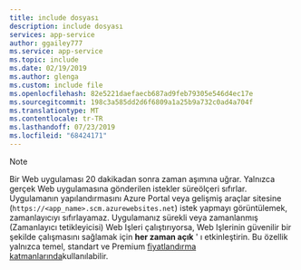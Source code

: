 ```yaml
---
title: include dosyası
description: include dosyası
services: app-service
author: ggailey777
ms.service: app-service
ms.topic: include
ms.date: 02/19/2019
ms.author: glenga
ms.custom: include file
ms.openlocfilehash: 82e5221daefaecb687ad9feb79305e546d4ec17e
ms.sourcegitcommit: 198c3a585dd2d6f6809a1a25b9a732c0ad4a704f
ms.translationtype: MT
ms.contentlocale: tr-TR
ms.lasthandoff: 07/23/2019
ms.locfileid: "68424171"
---
```

> [!NOTE]
> Bir Web uygulaması 20 dakikadan sonra zaman aşımına uğrar. Yalnızca gerçek Web uygulamasına gönderilen istekler süreölçeri sıfırlar. Uygulamanın yapılandırmasını Azure Portal veya gelişmiş araçlar sitesine (`https://<app_name>.scm.azurewebsites.net`) istek yapmayı görüntülemek, zamanlayıcıyı sıfırlayamaz. Uygulamanız sürekli veya zamanlanmış (Zamanlayıcı tetikleyicisi) Web Işleri çalıştırıyorsa, Web Işlerinin güvenilir bir şekilde çalışmasını sağlamak için **her zaman açık** ' ı etkinleştirin. Bu özellik yalnızca temel, standart ve Premium [fiyatlandırma katmanlarında](https://azure.microsoft.com/pricing/details/app-service/?ref=microsoft.com&utm_source=microsoft.com&utm_medium=docs&utm_campaign=visualstudio)kullanılabilir.
